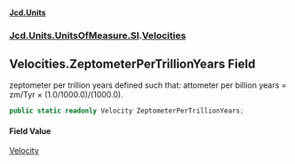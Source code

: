 #### [Jcd.Units](index 'index')
### [Jcd.Units.UnitsOfMeasure.SI](Jcd.Units.UnitsOfMeasure.SI 'Jcd.Units.UnitsOfMeasure.SI').[Velocities](Velocities 'Jcd.Units.UnitsOfMeasure.SI.Velocities')

## Velocities.ZeptometerPerTrillionYears Field

zeptometer per trillion years defined such that: attometer per billion years = zm/Tyr × (1.0/1000.0)/(1000.0).

```csharp
public static readonly Velocity ZeptometerPerTrillionYears;
```

#### Field Value
[Velocity](Velocity 'Jcd.Units.UnitTypes.Velocity')